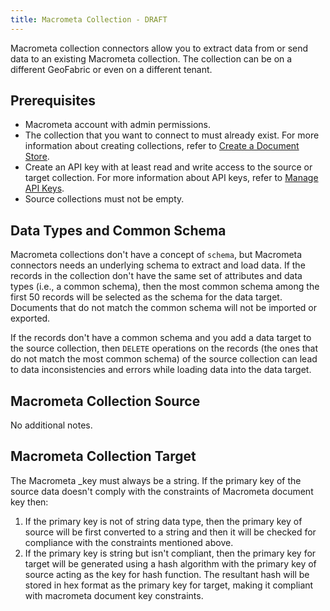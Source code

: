 ```yaml
---
title: Macrometa Collection - DRAFT
---
```


Macrometa collection connectors allow you to extract data from or send data to an existing Macrometa collection. The collection can be on a different GeoFabric or even on a different tenant.

## Prerequisites

- Macrometa account with admin permissions.
- The collection that you want to connect to must already exist. For more information about creating collections, refer to [Create a Document Store](../../collections/documents/create-document-store).
- Create an API key with at least read and write access to the source or target collection. For more information about API keys, refer to [Manage API Keys](../../account-management/api-keys/).
- Source collections must not be empty.

## Data Types and Common Schema

Macrometa collections don't have a concept of `schema`, but Macrometa connectors needs an underlying schema to extract and load data. If the records in the collection don't have the same set of attributes and data types (i.e., a common schema), then the most common schema among the first 50 records will be selected as the schema for the data target. Documents that do not match the common schema will not be imported or exported.

If the records don't have a common schema and you add a data target to the source collection, then `DELETE` operations on the records (the ones that do not match the most common schema) of the source collection can lead to data inconsistencies and errors while loading data into the data target.

## Macrometa Collection Source

No additional notes.

## Macrometa Collection Target

The Macrometa _key must always be a string. If the primary key of the source data doesn't comply with the constraints of Macrometa document key then:

1. If the primary key is not of string data type, then the primary key of source will be first converted to a string and then it will be checked for compliance with the constraints mentioned above.
2. If the primary key is string but isn't compliant, then the primary key for target will be generated using a hash algorithm with the primary key of source acting as the key for hash function. The resultant hash will be stored in hex format as the primary key for target, making it compliant with macrometa document key constraints.
